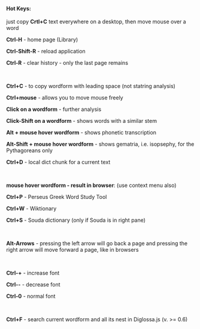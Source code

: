 #### Hot Keys:

just copy **Crtl+C** text everywhere on a desktop, then move mouse over a word

**Ctrl-H** - home page (Library)

**Ctrl-Shift-R** - reload application

**Ctrl-R** - clear history - only the last page remains

&nbsp;

**Ctrl+C** - to copy wordform with leading space (not statring analysis)

**Ctrl+mouse** - allows you to move mouse freely

**Click on a wordform** - further analysis

**Click-Shift on a wordform** - shows words with a similar stem

**Alt + mouse hover wordform** - shows phonetic transcription

**Alt-Shift + mouse hover wordform** - shows gematria, i.e. isopsephy, for the Pythagoreans only

**Ctrl+D** - local dict chunk for a current text

&nbsp;

**mouse hover wordform - result in browser**: (use context menu also)

**Ctrl+P** - Perseus Greek Word Study Tool

**Ctrl+W** - Wiktionary

**Ctrl+S** - Souda dictionary (only if Souda is in right pane)

&nbsp;

**Alt-Arrows** - pressing the left arrow will go back a page and pressing the right arrow will move forward a page, like in browsers

&nbsp;

**Ctrl-+** - increase font

**Ctrl--** - decrease font

**Ctrl-0** - normal font

&nbsp;

**Ctrl+F** - search current wordform and all its nest in Diglossa.js (v. >= 0.6)
